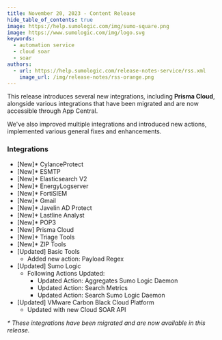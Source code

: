 ```yaml
---
title: November 20, 2023 - Content Release
hide_table_of_contents: true
image: https://help.sumologic.com/img/sumo-square.png
image: https://www.sumologic.com/img/logo.svg
keywords:
  - automation service
  - cloud soar
  - soar
authors:
  - url: https://help.sumologic.com/release-notes-service/rss.xml
    image_url: /img/release-notes/rss-orange.png
---
```



This release introduces several new integrations, including **Prisma Cloud**, alongside various integrations that have been migrated and are now accessible through App Central.  

We've also improved multiple integrations and introduced new actions, implemented various general fixes and enhancements. 

### Integrations

* [New]* CylanceProtect
* [New]* ESMTP
* [New]* Elasticsearch V2
* [New]* EnergyLogserver
* [New]* FortiSIEM
* [New]* Gmail
* [New]* Javelin AD Protect
* [New]* Lastline Analyst
* [New]* POP3
* [New] Prisma Cloud
* [New]* Triage Tools
* [New]* ZIP Tools
* [Updated] Basic Tools
  * Added new action: Payload Regex
* [Updated] Sumo Logic
  * Following Actions Updated:
    * Updated Action: Aggregates Sumo Logic Daemon
    * Updated Action: Search Metrics
    * Updated Action: Search Sumo Logic Daemon
* [Updated] VMware Carbon Black Cloud Platform
  * Updated with new Cloud SOAR API

*\* These integrations have been migrated and are now available in this release.*
